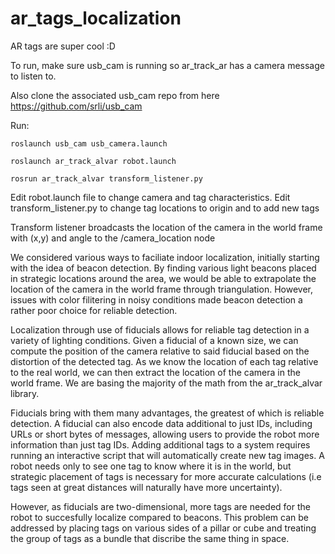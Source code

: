 # ar_tags_localization
AR tags are super cool :D

To run, make sure usb_cam is running so ar_track_ar has a camera message to listen to.

Also clone the associated usb_cam repo from here  https://github.com/srli/usb_cam

Run:

	roslaunch usb_cam usb_camera.launch

    roslaunch ar_track_alvar robot.launch

    rosrun ar_track_alvar transform_listener.py

Edit robot.launch file to change camera and tag characteristics.
Edit transform_listener.py to change tag locations to origin and to add new tags

Transform listener broadcasts the location of the camera in the world frame with
(x,y) and angle to the /camera_location node

We considered various ways to faciliate indoor localization, initially starting with the idea of beacon detection. By finding various light beacons placed in strategic locations around the area, we would be able to extrapolate the location of the camera in the world frame through triangulation. However, issues with color filitering in noisy conditions made beacon detection a rather poor choice for reliable detection.

Localization through use of fiducials allows for reliable tag detection in a variety of lighting conditions. Given a fiducial of a known size, we can compute the position of the camera relative to said fiducial based on the distortion of the detected tag. As we know the location of each tag relative to the real world, we can then extract the location of the camera in the world frame. We are basing the majority of the math from the ar_track_alvar library.

Fiducials bring with them many advantages, the greatest of which is reliable detection. A fiducial can also encode data additional to just IDs, including URLs or short bytes of messages, allowing users to provide the robot more information than just tag IDs. Adding additional tags to a system requires running an interactive script that will automatically create new tag images. A robot needs only to see one tag to know where it is in the world, but strategic placement of tags is necessary for more accurate calculations (i.e tags seen at great distances will naturally have more uncertainty).

However, as fiducials are two-dimensional, more tags are needed for the robot to succesfully localize compared to beacons. This problem can be addressed by placing tags on various sides of a pillar or cube and treating the group of tags as a bundle that discribe the same thing in space.
